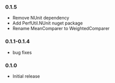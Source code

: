 ### 0.1.5
* Remove NUnit dependency
* Add PerfUtil.NUnit nuget package
* Rename MeanComparer to WeightedComparer

### 0.1.1-0.1.4
* bug fixes

### 0.1.0
* Initial release